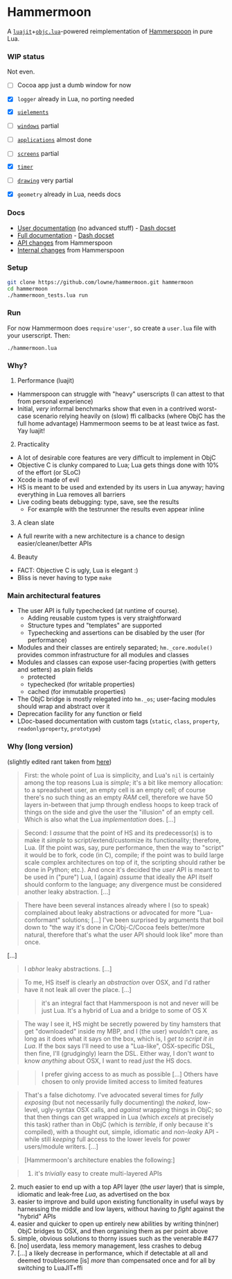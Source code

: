 # Hammermoon

A [`luajit`](https://github.com/luapower/luajit)+[`objc.lua`](https://github.com/lowne/objc/)-powered reimplementation of [Hammerspoon](https://hammerspoon.org) in pure Lua.

### WIP status

Not even.

- [ ] Cocoa app just a dumb window for now
- [x] `logger` already in Lua, no porting needed
- [x] [`uielements`](hm/_os/uielements.lua)
- [ ] [`windows`](hm/windows.lua) partial
- [ ] [`applications`](hm/applications.lua) almost done
- [ ] [`screens`](hm/screen.lua) partial
- [x] [`timer`](hm/timer.lua)
- [ ] [`drawing`](hm/drawing.lua) very partial
- [x] `geometry` already in Lua, needs docs


### Docs

- [User documentation](docs/md/README.md) (no advanced stuff) - [Dash docset](dash-feed://https%3A%2F%2Flowne.github.io%2Fhammermoon%2Fdocset%2FHammermoon.xml)
- [Full documentation](docs/md-developer/README.md) - [Dash docset](dash-feed://https%3A%2F%2Flowne.github.io%2Fhammermoon%2Fdocset%2FHammermoon-developer.xml)
- [API changes](docs/md-developer/API_CHANGES.md) from Hammerspoon
- [Internal changes](docs/md-developer/INTERNAL_CHANGES.md) from Hammerspoon

### Setup

```bash
git clone https://github.com/lowne/hammermoon.git hammermoon
cd hammermoon
./hammermoon_tests.lua run
```

### Run

For now Hammermoon does `require'user'`, so create a `user.lua` file with your userscript. Then:

```
./hammermoon.lua
```

### Why?

1. Performance (luajit)
  - Hammerspoon can struggle with "heavy" userscripts (I can attest to that from personal experience)
  - Initial, *very* informal benchmarks show that even in a contrived worst-case scenario relying heavily on (slow) ffi callbacks (where ObjC has the full home advantage) Hammermoon seems to be at least twice as fast. Yay luajit!
2. Practicality
  - A lot of desirable core features are very difficult to implement in ObjC
  - Objective C is clunky compared to Lua; Lua gets things done with 10% of the effort (or SLoC)
  - Xcode is made of evil
  - HS is meant to be used and extended by its users in Lua anyway; having everything in Lua removes all barriers
  - Live coding beats debugging: type, save, see the results
      - For example with the testrunner the results even appear inline
3. A clean slate
  - A full rewrite with a new architecture is a chance to design easier/cleaner/better APIs
4. Beauty
  - FACT: Objective C is ugly, Lua is elegant :)
  - Bliss is never having to type `make`

### Main architectural features

- The user API is fully typechecked (at runtime of course). 
  - Adding reusable custom types is very straightforward
  - Structure types and "templates" are supported
  - Typechecking and assertions can be disabled by the user (for performance)
- Modules and their classes are entirely separated; `hm._core.module()` provides common infrastructure for all modules and classes 
- Modules and classes can expose user-facing properties (with getters and setters) as plain fields
  - protected
  - typechecked (for writable properties)
  - cached (for immutable properties)
- The ObjC bridge is mostly relegated into `hm._os`; user-facing modules should wrap and abstract over it
- Deprecation facility for any function or field
- LDoc-based documentation with custom tags (`static`, `class`, `property`, `readonlyproperty`, `prototype`)

### Why (long version)

(slightly edited rant taken from [here](https://github.com/Hammerspoon/hammerspoon/issues/690))

> First: the whole point of Lua is simplicity, and Lua's `nil` is certainly among the top reasons Lua is *simple*; it's a bit like memory allocation: to a spreadsheet user, an empty cell is an empty cell; of course there's no such thing as an empty *RAM* cell, therefore we have 50 layers in-between that jump through endless hoops to keep track of things on the side and give the user the "illusion" of an empty cell. Which is also what the Lua *implementation* does. [...] 

> Second: I *assume* that the point of HS and its predecessor(s) is to make it *simple* to script/extend/customize its functionality; therefore, Lua. (If the point was, say, pure performance, then the way to "script" it would be to fork, code (in C), compile; if the point was to build large scale complex architectures on top of it, the scripting should rather be done in Python; etc.). And once it's decided the *user* API is meant to be used in ("pure") Lua, I (again) *assume* that ideally the API itself should conform to the language; any divergence must be considered another leaky abstraction. [...]

> There have been several instances already where I (so to speak) complained about leaky abstractions or advocated for more "Lua-conformant" solutions; [...] I've been surprised by arguments that boil down to "the way it's done in C/Obj-C/Cocoa feels better/more natural, therefore that's what the user API should look like" more than once. 

[...]

> I *abhor* leaky abstractions. [...]

> To me, HS itself is clearly an *abstraction* over OSX, and I'd rather have it not leak all over the place. [...]

> > it's an integral fact that Hammerspoon is not and never will be just Lua. It's a hybrid of Lua and a bridge to some of OS X

> The way I see it, HS might be secretly powered by tiny hamsters that get "downloaded" inside my MBP, and I (the user) wouldn't care, as long as it does what it says on the box, which is, I *get to script it in Lua*. If the box says I'll need to use a "Lua-like", OSX-specific DSL, then fine, I'll (grudgingly) learn the DSL. Either way, I don't *want* to know *anything* about OSX, I want to read *just* the HS docs.

> > I prefer giving access to as much as possible [...] Others have chosen to only provide limited access to limited features

> That's a false dichotomy. I've advocated several times for *fully exposing* (but not necessarily fully documenting) the *naked*, low-level, ugly-syntax OSX calls, and *against* wrapping things in ObjC; so that then things can get wrapped in Lua (which *excels* at precisely this task) rather than in ObjC (which is *terrible*, if only because it's compiled), with a thought out, simple, idiomatic and *non-leaky* API - while still *keeping* full access to the lower levels for power users/module writers. [...]

> [Hammermoon's architecture enables the following:]

> 1. it's *trivially* easy to create multi-layered APIs
2. much easier to end up with a top API layer (the *user* layer) that is simple, idiomatic and leak-free *Lua*, as advertised on the box
3. easier to improve and build upon existing functionality in useful ways by harnessing the middle and low layers, without having to *fight* against the "hybrid" APIs
4. easier and quicker to open up entirely new abilities by writing thin(ner) ObjC bridges to OSX, and then organising them as per point above
5. simple, obvious solutions to thorny issues such as the venerable #477 
6. [no]  userdata, less memory management, less crashes to debug
7. [...] a likely decrease in performance, which if detectable at all and deemed troublesome [is] *more* than compensated once and for all by switching to LuaJIT+ffi 

